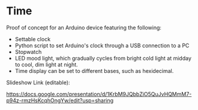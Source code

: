 # Time
Proof of concept for an Arduino device featuring the following:

* Settable clock
 * Python script to set Arduino's clock through a USB connection to a PC
* Stopwatch
* LED mood light, which gradually cycles from bright cold light at midday to cool, dim light at night.
* Time display can be set to different bases, such as hexidecimal.

Slideshow Link (editable):

https://docs.google.com/presentation/d/1KrbM9JQbbZiO5QuJvHQMmM7-p94z-rmzHsKcqhOngYw/edit?usp=sharing
